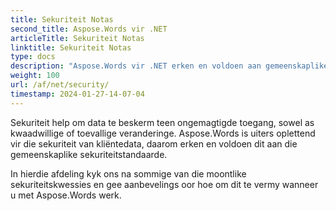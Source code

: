```yaml
---
title: Sekuriteit Notas
second_title: Aspose.Words vir .NET
articleTitle: Sekuriteit Notas
linktitle: Sekuriteit Notas
type: docs
description: "Aspose.Words vir .NET erken en voldoen aan gemeenskaplike sekuriteitstandaarde om'n hoë vlak van data sekuriteit te verseker. Kyk na moontlike sekuriteitskwessies en aanbevelings oor hoe om dit te vermy deur C# te gebruik."
weight: 100
url: /af/net/security/
timestamp: 2024-01-27-14-07-04
---
```


Sekuriteit help om data te beskerm teen ongemagtigde toegang, sowel as kwaadwillige of toevallige veranderinge. Aspose.Words is uiters oplettend vir die sekuriteit van kliëntedata, daarom erken en voldoen dit aan die gemeenskaplike sekuriteitstandaarde.

In hierdie afdeling kyk ons na sommige van die moontlike sekuriteitskwessies en gee aanbevelings oor hoe om dit te vermy wanneer u met Aspose.Words werk.
